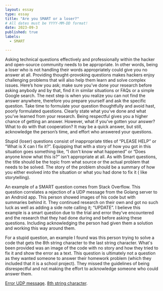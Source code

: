 ```yaml
---
layout: essay
type: essay
title: "Are you SMART or a loser?"
# All dates must be YYYY-MM-DD format!
date: 2023-09-3
published: true
labels:
  - SMART

---
```


Asking technical questions effectively and professionally within the hacker and open-source community needs to be appropriate. In other words, being a loser who is not 
handling their words appropriately could give you no answer at all. Providing thought-provoking questions makes hackers enjoy challenging problems that will also help them learn and solve 
complex issues. Here’s how you ask; make sure you’ve done your research before asking anybody and by that, find it in similar situations or FAQs or a simple Google search. The next step is
when you realize you can not find the answer anywhere, therefore you prepare yourself and ask the specific question. Take time to formulate your question thoughtfully and avoid hast, poorly 
formulated questions. Clearly state what you’ve done and what you’ve learned from your research. Being respectful gives you a higher chance of getting an answer. However, what if you’ve
gotten your answer? What to do with that cooperation? It may be a quick answer, but still, acknowledge the person’s time, and effort who answered your questions. 

Stupid (loser) questions consist of inappropriate titles of “PLEASE HELP”  or “What is X can I fix it?”. Equipping that with a story of how you got in this situation goes something like,
“I don't know what happened” or “Does anyone know what this is?” isn't appropriate at all. As with Smart questions, the title should be the topic from what source or the actual problem that 
needs to be solved. The story of the problem should be a summary of how you either evolved into the situation or what you had done to fix it ( like storytelling).

An example of a SMART question comes from Stack Overflow. This question correlates a rejection of a UDP message from the Golang server to an Android app. This person showed images of his code
but with summaries behind it. They continued research on their own and got no such luck as well as adding a side note calling it; “UPDATE”. I believe this example is a smart question due to 
the trial and error they’ve encountered and the research that they had done during and before asking these questions. Including acknowledging the person had given them a solution and working 
this way around them.

For a stupid question, an example I found was this person trying to solve a code that gets the 8th string character to the last string character. What's been provided was an image of the code 
with no story and how they tried to fix it and show the error as a text. This question is ultimately not a question as they wanted someone to answer their homework problem (which they included 
that it is a school project). They missed the guidelines of being disrespectful and not making the effort to acknowledge someone who could answer them.


[Error UDP message](https://stackoverflow.com/questions/76975540/im-not-quite-sure-which-side-is-the-cause-that-my-android-app-cant-receive-a-u).
[8th string character](https://stackoverflow.com/questions/48627360/get-from-8th-string-character-to-last-string-character).
